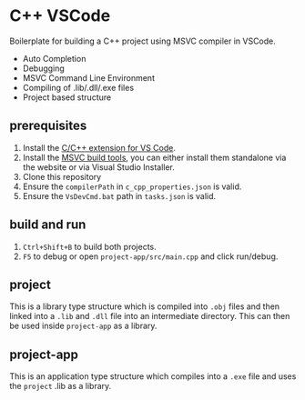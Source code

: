 # C++ VSCode
Boilerplate for building a C++ project using MSVC compiler in VSCode.

- Auto Completion
- Debugging 
- MSVC Command Line Environment
- Compiling of .lib/.dll/.exe files
- Project based structure

## prerequisites

1. Install the [C/C++ extension for VS Code](https://marketplace.visualstudio.com/items?itemName=ms-vscode.cpptools).
2. Install the [MSVC build tools](https://visualstudio.microsoft.com/downloads/), you can either install them standalone via the website or via Visual Studio Installer.
3. Clone this repository
4. Ensure the `compilerPath` in `c_cpp_properties.json` is valid.
5. Ensure the `VsDevCmd.bat` path in `tasks.json` is valid.

## build and run
1. `Ctrl+Shift+B` to build both projects.
2. `F5` to debug or open `project-app/src/main.cpp` and click run/debug.

## project

This is a library type structure which is compiled into `.obj` files and then linked into a `.lib` and `.dll` file into an intermediate directory. This can then be used inside `project-app` as a library.

## project-app

This is an application type structure which compiles into a `.exe` file and uses the `project` .lib as a library.

